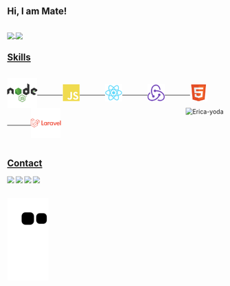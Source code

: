 ## Hi, I am Mate! 
</br>

 <div>
  <a href="https://github.com/Blu3Orang3">
    <img align="center" src="https://github-readme-stats.vercel.app/api?username=Blu3Orang3&show_icons=true&theme=dracula&include_all_commits=true&count_private=true&hide=issues"/>
   <img align="center" height="170" src="https://github-readme-stats.vercel.app/api/top-langs/?username=Blu3Orang3&layout=compact&langs_count=16&theme=dracula"/>
 
</div>
 
 ## Skills
<div style="display: inline_block"><br>
  <img height="70" align="center" alt="Blue-Orange" height="70" width="70" src="https://raw.githubusercontent.com/devicons/devicon/master/icons/nodejs/nodejs-original-wordmark.svg">
 &nbsp;&nbsp;&nbsp;&nbsp;&nbsp;&nbsp;&nbsp;&nbsp;&nbsp;&nbsp;&nbsp;&nbsp;&nbsp;
  <img height="40" align="center" alt="Erica-Js" height="30" width="40" src="https://raw.githubusercontent.com/devicons/devicon/master/icons/javascript/javascript-plain.svg">
 &nbsp;&nbsp;&nbsp;&nbsp;&nbsp;&nbsp;&nbsp;&nbsp;&nbsp;&nbsp;&nbsp;&nbsp;&nbsp;
  <img height="40" align="center" alt="Erica-React" height="30" width="40" src="https://raw.githubusercontent.com/devicons/devicon/master/icons/react/react-original.svg">
 &nbsp;&nbsp;&nbsp;&nbsp;&nbsp;&nbsp;&nbsp;&nbsp;&nbsp;&nbsp;&nbsp;&nbsp;&nbsp;
  <img height="40" align="center" alt="Erica-Redux" height="30" width="40" src="https://raw.githubusercontent.com/devicons/devicon/master/icons/redux/redux-original.svg">
 &nbsp;&nbsp;&nbsp;&nbsp;&nbsp;&nbsp;&nbsp;&nbsp;&nbsp;&nbsp;&nbsp;&nbsp;&nbsp;
  <img height="40" align="center" alt="Erica-HTML" height="30" width="40" src="https://raw.githubusercontent.com/devicons/devicon/master/icons/html5/html5-original.svg">
 &nbsp;&nbsp;&nbsp;&nbsp;&nbsp;&nbsp;&nbsp;&nbsp;&nbsp;&nbsp;&nbsp;&nbsp;&nbsp;
  <img height="70" align="center" alt="Erica-CSS" height="70" width="70" src="https://raw.githubusercontent.com/devicons/devicon/master/icons/laravel/laravel-original-wordmark.svg">
  <img align="right" height="180em" alt="Erica-yoda" src="https://media.giphy.com/media/l44Qqz6gO6JiVV3pu/giphy.gif">
</div>
  
</br>

## Contact 
<div> 
  <a href="https://www.linkedin.com/in/" target="_blank"><img src="https://img.shields.io/badge/-LinkedIn-%230077B5?style=for-the-badge&logo=linkedin&logoColor=white" target="_blank"></a> 
  <a href="https://twitter.com/" target="_blank"><img src="https://img.shields.io/badge/-Twitter-%23EA4335?style=for-the-badge&logo=youtube&logoColor=white" target="_blank"></a>
  <a href="https://instagram.com/" target="_blank"><img src="https://img.shields.io/badge/-Instagram-%23E4405F?style=for-the-badge&logo=instagram&logoColor=white" target="_blank"></a>
  <a href = "mailto: mat34ltunashvili@gmail.com"><img src="https://img.shields.io/badge/-Gmail-%23333?style=for-the-badge&logo=gmail&logoColor=white" target="_blank"></a>
 </br>
</br>
 
  ![Snake animation](https://github.com/Blu3Orang3/snk/blob/output/github-contribution-grid-snake.svg)
 
</div>
